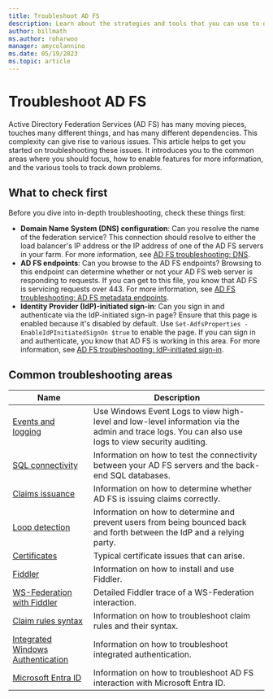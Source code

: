 ```yaml
---
title: Troubleshoot AD FS
description: Learn about the strategies and tools that you can use to diagnose and troubleshoot various aspects of Active Directory Federation Services.
author: billmath
ms.author: roharwoo
manager: amycolannino
ms.date: 05/19/2023
ms.topic: article
---
```


# Troubleshoot AD FS

Active Directory Federation Services (AD FS) has many moving pieces, touches many different things, and has many different dependencies. This complexity can give rise to various issues. This article helps to get you started on troubleshooting these issues. It introduces you to the common areas where you should focus, how to enable features for more information, and the various tools to track down problems.

## What to check first

Before you dive into in-depth troubleshooting, check these things first:

- **Domain Name System (DNS) configuration**: Can you resolve the name of the federation service? This connection should resolve to either the load balancer's IP address or the IP address of one of the AD FS servers in your farm. For more information, see [AD FS troubleshooting: DNS](ad-fs-tshoot-dns.md).
- **AD FS endpoints**: Can you browse to the AD FS endpoints? Browsing to this endpoint can determine whether or not your AD FS web server is responding to requests. If you can get to this file, you know that AD FS is servicing requests over 443. For more information, see [AD FS troubleshooting: AD FS metadata endpoints](ad-fs-tshoot-endpoints.md).
- **Identity Provider (IdP)-initiated sign-in**: Can you sign in and authenticate via the IdP-initiated sign-in page? Ensure that this page is enabled because it's disabled by default. Use `Set-AdfsProperties -EnableIdPInitiatedSignOn $true` to enable the page. If you can sign in and authenticate, you know that AD FS is working in this area. For more information, see [AD FS troubleshooting: IdP-initiated sign-in](ad-fs-tshoot-initiatedsignon.md).

## Common troubleshooting areas

|Name|Description|
|-----|-----|
|[Events and logging](ad-fs-tshoot-logging.md)|Use Windows Event Logs to view high-level and low-level information via the admin and trace logs. You can also use logs to view security auditing.|
|[SQL connectivity](ad-fs-tshoot-sql.md)|Information on how to test the connectivity between your AD FS servers and the back-end SQL databases.|
|[Claims issuance](ad-fs-tshoot-claims-issuance.md)|Information on how to determine whether AD FS is issuing claims correctly.|
|[Loop detection](ad-fs-tshoot-loop.md)|Information on how to determine and prevent users from being bounced back and forth between the IdP and a relying party.|
|[Certificates](ad-fs-tshoot-certs.md)|Typical certificate issues that can arise.|
|[Fiddler](ad-fs-tshoot-fiddler.md)|Information on how to install and use Fiddler.|
|[WS-Federation with Fiddler](ad-fs-tshoot-fiddler-ws-fed.md)|Detailed Fiddler trace of a WS-Federation interaction.|
|[Claim rules syntax](ad-fs-tshoot-claims-rules.md)|Information on how to troubleshoot claim rules and their syntax.|
|[Integrated Windows Authentication](ad-fs-tshoot-iwa.md)|Information on how to troubleshoot integrated authentication.|
|[Microsoft Entra ID](ad-fs-tshoot-azure.md)|Information on how to troubleshoot AD FS interaction with Microsoft Entra ID.|
